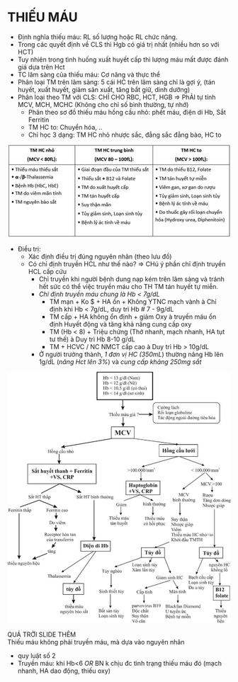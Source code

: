 # THIẾU MÁU  
- Định nghĩa thiếu máu: RL số lượng hoặc RL chức năng.    
- Trong các quyết định về CLS thì Hgb có giá trị nhất (nhiều hơn so với HCT)    
- Tuy nhiên trong tình huống xuất huyết cấp thì lượng máu mất được đánh giá dựa trên Hct  
- TC lâm sàng của thiếu máu: Cơ năng và thực thể  
- Phân loại TM trên lâm sàng: 5 cái HC trên lâm sàng chỉ là gợi ý, (tán huyết, xuất huyết, giảm sản xuất, tăng bắt giữ, dinh dưỡng)  
- Phân loại theo TM với CLS: CHỈ CHO RBC, HCT, HGB => PhẢI tự tính MCV, MCH, MCHC (Không cho chỉ số bình thường, tự nhớ)  
	- Phân theo sơ đồ thiếu máu hồng cầu nhỏ: phết máu, điện di Hb, Sắt Ferritin  
	- TM HC to: Chuyển hóa, ..  
	- Chỉ học 3 dạng: TM HC nhỏ nhược sắc, đẳng sắc đẳng bào, HC to  
  
![Thiếu máu-1687347331870.jpeg](../../../200%20Files/image/image/Thi%E1%BA%BFu%20m%C3%A1u-1687347331870.jpeg)  
  
- Điều trị:  
	- Xác định điều trị đúng nguyên nhân (theo lưu đồ)  
	- Có chỉ định truyền HCL như thế nào? => CHú ý phần chỉ định truyền HCL cấp cứu  
		- Chỉ truyền khi người bệnh dung nạp kém trên lâm sàng và tránh hết sức có thể việc truyền máu cho TH TM tán huyết tự miễn.  
		- _Chỉ định truyền máu chung là Hb < 7g/dL_  
			- TM mạn + Ko $ + HA ổn + Không YTNC mạch vành à Chỉ định khi Hb < 7g/dL, duy trì Hb # 7 - 9g/dL  
			- TM cấp + HA không ổn định + giảm Oxy à truyền máu ổn định Huyết động và tăng khả năng cung cấp oxy  
			- TM (Hb < 8) + Triệu chứng (Thở nhanh, mạch nhanh, HA tụt tư thế) à Duy trì Hb 8-10 g/dL  
			- TM + HCVC / NC NMCT cấp cao à Duy trì Hb > 10g/dL  
		- Ở người trưởng thành, _1 đơn vị HC (350mL_) thường nâng Hb lên 1g/dL (_nâng Hct lên 3%_) và _cung cấp khảng 250mg sắt_  
  
![Sơ đồ thiếu máu.jpeg](../../../200%20Files/image/image/S%C6%A1%20%C4%91%E1%BB%93%20thi%E1%BA%BFu%20m%C3%A1u.jpeg)  
  
  
  
QUÁ TRỜI SLIDE THÊM  
Thiếu máu không phải truyền máu, mà dựa vào nguyên nhân  
- quy luật số 2  
- Truyền máu: khi Hb<6 *OR* BN k chịu đc tình trạng thiếu máu đó (mạch nhanh, HA dao động, thiếu oxy)